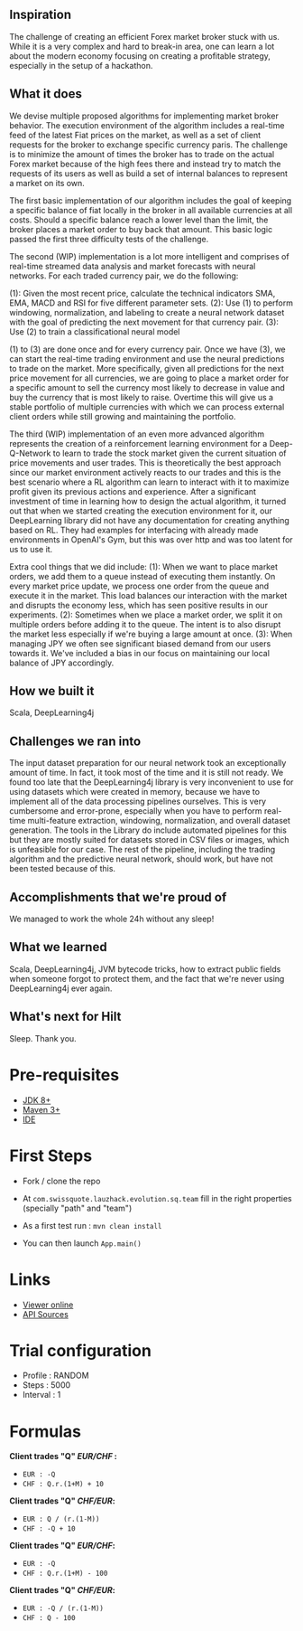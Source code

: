 ## Inspiration

The challenge of creating an efficient Forex market broker stuck with us. While it is a very complex and hard to break-in area, one can learn a lot about the modern economy focusing on creating a profitable strategy, especially in the setup of a hackathon.

## What it does

We devise multiple proposed algorithms for implementing market broker behavior. The execution environment of the algorithm includes a real-time feed of the latest Fiat prices on the market, as well as a set of client requests for the broker to exchange specific currency paris. The challenge is to minimize the amount of times the broker has to trade on the actual Forex market because of the high fees there and instead try to match the requests of its users as well as build a set of internal balances to represent a market on its own.

The first basic implementation of our algorithm includes the goal of keeping a specific balance of fiat locally in the broker in all available currencies at all costs. Should a specific balance reach a lower level than the limit, the broker places a market order to buy back that amount. This basic logic passed the first three difficulty tests of the challenge.

The second (WIP) implementation is a lot more intelligent and comprises of real-time streamed data analysis and market forecasts with neural networks. For each traded currency pair, we do the following:

(1): Given the most recent price, calculate the technical indicators SMA, EMA, MACD and RSI for five different parameter sets. 
(2): Use (1) to perform windowing, normalization, and labeling to create a neural network dataset with the goal of predicting the next movement for that currency pair.
(3): Use (2) to train a classificational neural model


(1) to (3) are done once and for every currency pair. Once we have (3), we can start the real-time trading environment and use the neural predictions to trade on the market. More specifically, given all predictions for the next price movement for all currencies, we are going to place a market order for a specific amount to sell the currency most likely to decrease in value and buy the currency that is most likely to raise. Overtime this will give us a stable portfolio of multiple currencies with which we can process external client orders while still growing and maintaining the portfolio.

The third (WIP) implementation of an even more advanced algorithm represents the creation of a reinforcement learning environment for a Deep-Q-Network to learn to trade the stock market given the current situation of price movements and user trades. This is theoretically the best approach since our market environment actively reacts to our trades and this is the best scenario where a RL algorithm can learn to interact with it to maximize profit given its previous actions and experience. After a significant investment of time in learning how to design the actual algorithm, it turned out that when we started creating the execution environment for it, our DeepLearning library did not have any documentation for creating anything based on RL. They had examples for interfacing with already made environments in OpenAI's Gym, but this was over http and was too latent for us to use it.

Extra cool things that we did include: 
(1): When we want to place market orders, we add them to a queue instead of executing them instantly. On every market price update, we process one order from the queue and execute it in the market. This load balances our interaction with the market and disrupts the economy less, which has seen positive results in our experiments.
(2): Sometimes when we place a market order, we split it on multiple orders before adding it to the queue. The intent is to also disrupt the market less especially if we're buying a large amount at once.
(3): When managing JPY we often see significant biased demand from our users towards it. We've included a bias in our focus on maintaining our local balance of JPY accordingly.

## How we built it

Scala, DeepLearning4j

## Challenges we ran into

The input dataset preparation for our neural network took an exceptionally amount of time. In fact, it took most of the time and it is still not ready. We found too late that the DeepLearning4j library is very inconvenient to use for using datasets which were created in memory, because we have to implement all of the data processing pipelines ourselves. This is very cumbersome and error-prone, especially when you have to perform real-time multi-feature extraction, windowing, normalization, and overall dataset generation. The tools in the Library do include automated pipelines for this but they are mostly suited for datasets stored in CSV files or images, which is unfeasible for our case. The rest of the pipeline, including the trading algorithm and the predictive neural network, should work, but have not been tested because of this.

## Accomplishments that we're proud of

We managed to work the whole 24h without any sleep!

## What we learned

Scala, DeepLearning4j, JVM bytecode tricks, how to extract public fields when someone forgot to protect them, and the fact that we're never using DeepLearning4j ever again. 

## What's next for Hilt

Sleep. Thank you.

# Pre-requisites
* [JDK 8+][jdk]
* [Maven 3+][mvn]
* [IDE][ide]

# First Steps

* Fork / clone the repo

* At `com.swissquote.lauzhack.evolution.sq.team` fill in the right properties (specially "path" and "team")

* As a first test run : `mvn clean install`

* You can then launch `App.main()`

# Links

* [Viewer online][viewer]
* [API Sources][sources]

# Trial configuration

* Profile : RANDOM
* Steps : 5000
* Interval : 1

# Formulas

**Client trades "Q" _EUR/CHF_ :**
* `EUR : -Q`
* `CHF : Q.r.(1+M) + 10`

**Client trades "Q" _CHF/EUR_:**
* `EUR : Q / (r.(1-M))`
* `CHF : -Q + 10`

**Client trades "Q" _EUR/CHF_:**
* `EUR : -Q`
* `CHF : Q.r.(1+M) - 100`

**Client trades "Q" _CHF/EUR_:**
* `EUR : -Q / (r.(1-M))`
* `CHF : Q - 100`

[viewer]: https://astat.github.io/sq-evolution-viewer/
[jdk]: https://www.oracle.com/technetwork/java/javase/downloads/jdk8-downloads-2133151.html
[mvn]: https://maven.apache.org/download.cgi
[ide]: https://www.jetbrains.com/idea/download/
[sources]: https://github.com/Astat/sq-evolution-sources
